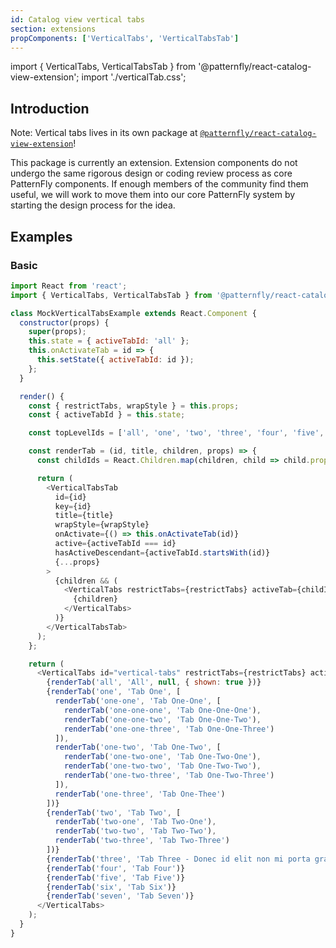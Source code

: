 ```yaml
---
id: Catalog view vertical tabs
section: extensions
propComponents: ['VerticalTabs', 'VerticalTabsTab']
---
```


import { VerticalTabs, VerticalTabsTab } from '@patternfly/react-catalog-view-extension';
import './verticalTab.css';

## Introduction
Note: Vertical tabs lives in its own package at [`@patternfly/react-catalog-view-extension`](https://www.npmjs.com/package/@patternfly/react-catalog-view-extension)!

This package is currently an extension. Extension components do not undergo the same rigorous design or coding review process as core PatternFly components. If enough members of the community find them useful, we will work to move them into our core PatternFly system by starting the design process for the idea.

## Examples
### Basic
```js
import React from 'react';
import { VerticalTabs, VerticalTabsTab } from '@patternfly/react-catalog-view-extension';

class MockVerticalTabsExample extends React.Component {
  constructor(props) {
    super(props);
    this.state = { activeTabId: 'all' };
    this.onActivateTab = id => {
      this.setState({ activeTabId: id });
    };
  }

  render() {
    const { restrictTabs, wrapStyle } = this.props;
    const { activeTabId } = this.state;

    const topLevelIds = ['all', 'one', 'two', 'three', 'four', 'five', 'six', 'seven'];

    const renderTab = (id, title, children, props) => {
      const childIds = React.Children.map(children, child => child.props.id);

      return (
        <VerticalTabsTab
          id={id}
          key={id}
          title={title}
          wrapStyle={wrapStyle}
          onActivate={() => this.onActivateTab(id)}
          active={activeTabId === id}
          hasActiveDescendant={activeTabId.startsWith(id)}
          {...props}
        >
          {children && (
            <VerticalTabs restrictTabs={restrictTabs} activeTab={childIds.includes(activeTabId)}>
              {children}
            </VerticalTabs>
          )}
        </VerticalTabsTab>
      );
    };

    return (
      <VerticalTabs id="vertical-tabs" restrictTabs={restrictTabs} activeTab={topLevelIds.includes(activeTabId)}>
        {renderTab('all', 'All', null, { shown: true })}
        {renderTab('one', 'Tab One', [
          renderTab('one-one', 'Tab One-One', [
            renderTab('one-one-one', 'Tab One-One-One'),
            renderTab('one-one-two', 'Tab One-One-Two'),
            renderTab('one-one-three', 'Tab One-One-Three')
          ]),
          renderTab('one-two', 'Tab One-Two', [
            renderTab('one-two-one', 'Tab One-Two-One'),
            renderTab('one-two-two', 'Tab One-Two-Two'),
            renderTab('one-two-three', 'Tab One-Two-Three')
          ]),
          renderTab('one-three', 'Tab One-Thee')
        ])}
        {renderTab('two', 'Tab Two', [
          renderTab('two-one', 'Tab Two-One'),
          renderTab('two-two', 'Tab Two-Two'),
          renderTab('two-three', 'Tab Two-Three')
        ])}
        {renderTab('three', 'Tab Three - Donec id elit non mi porta gravida at eget metus')}
        {renderTab('four', 'Tab Four')}
        {renderTab('five', 'Tab Five')}
        {renderTab('six', 'Tab Six')}
        {renderTab('seven', 'Tab Seven')}
      </VerticalTabs>
    );
  }
}
```
